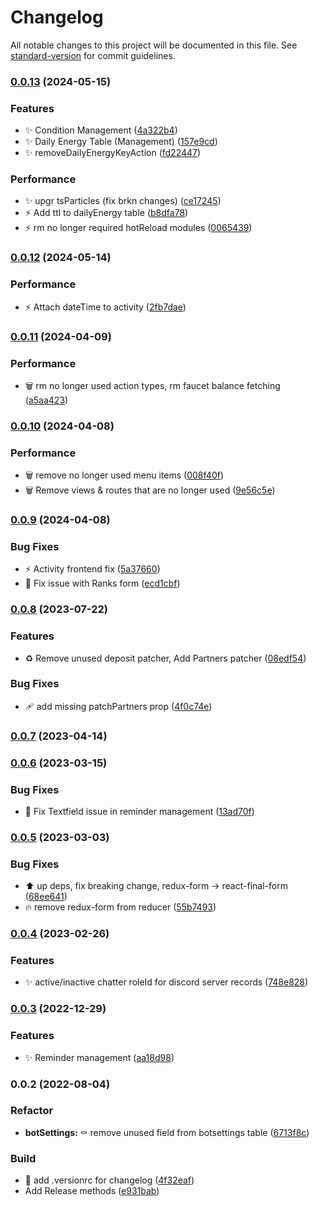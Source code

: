 # Changelog

All notable changes to this project will be documented in this file. See [standard-version](https://github.com/conventional-changelog/standard-version) for commit guidelines.

### [0.0.13](https://github.com/bobpepers/Runebase-Discord-Bot-dashboard/compare/v0.0.12...v0.0.13) (2024-05-15)


### Features

* :sparkles: Condition Management ([4a322b4](https://github.com/bobpepers/Runebase-Discord-Bot-dashboard/commit/4a322b458373aa80c4f4c79c20ffc3677ca6640a))
* :sparkles: Daily Energy Table (Management) ([157e9cd](https://github.com/bobpepers/Runebase-Discord-Bot-dashboard/commit/157e9cd5da6ea2b03392510ad707398719d42224))
* :sparkles: removeDailyEnergyKeyAction ([fd22447](https://github.com/bobpepers/Runebase-Discord-Bot-dashboard/commit/fd22447b5591f59c2e646d5d45f7b686f63917b6))


### Performance

* :sparkles: upgr tsParticles (fix brkn changes) ([ce17245](https://github.com/bobpepers/Runebase-Discord-Bot-dashboard/commit/ce1724513fe846a52385abe458ea82d7fcc1cd1b))
* :zap: Add ttl to dailyEnergy table ([b8dfa78](https://github.com/bobpepers/Runebase-Discord-Bot-dashboard/commit/b8dfa78f9349a10a1a9b6f99f790179af2fc6ff5))
* :zap: rm no longer required hotReload modules ([0065439](https://github.com/bobpepers/Runebase-Discord-Bot-dashboard/commit/0065439a229c9661887d4709fbd2ea6dd65da0ec))

### [0.0.12](https://github.com/bobpepers/Runebase-Discord-Bot-dashboard/compare/v0.0.11...v0.0.12) (2024-05-14)


### Performance

* :zap: Attach dateTime to activity ([2fb7dae](https://github.com/bobpepers/Runebase-Discord-Bot-dashboard/commit/2fb7dae5deb90f69d6625b0dd8ff58b83659242b))

### [0.0.11](https://github.com/bobpepers/Runebase-Discord-Bot-dashboard/compare/v0.0.10...v0.0.11) (2024-04-09)


### Performance

* :wastebasket: rm no longer used action types, rm faucet balance fetching ([a5aa423](https://github.com/bobpepers/Runebase-Discord-Bot-dashboard/commit/a5aa4235c83b15f7b24dbdfc0caa745b5804dfb3))

### [0.0.10](https://github.com/bobpepers/Runebase-Discord-Bot-dashboard/compare/v0.0.9...v0.0.10) (2024-04-08)


### Performance

* :wastebasket: remove no longer used menu items ([008f40f](https://github.com/bobpepers/Runebase-Discord-Bot-dashboard/commit/008f40f491baa31c4f303f11a04e8652a3321c51))
* :wastebasket: Remove views & routes that are no longer used ([9e56c5e](https://github.com/bobpepers/Runebase-Discord-Bot-dashboard/commit/9e56c5e13f76c4a0cd8f556efed69cf5217f90ec))

### [0.0.9](https://github.com/bobpepers/Runebase-Discord-Bot-dashboard/compare/v0.0.8...v0.0.9) (2024-04-08)


### Bug Fixes

* :zap: Activity frontend fix ([5a37660](https://github.com/bobpepers/Runebase-Discord-Bot-dashboard/commit/5a3766073cc25fab2a0d071a1a5e73a62a825693))
* 🐛 Fix issue with Ranks form ([ecd1cbf](https://github.com/bobpepers/Runebase-Discord-Bot-dashboard/commit/ecd1cbf69aee71cc5e10d0ad420e68db925da064))

### [0.0.8](https://github.com/bobpepers/Runebase-Discord-Bot-dashboard/compare/v0.0.7...v0.0.8) (2023-07-22)


### Features

* ♻️ Remove unused deposit patcher, Add Partners patcher ([08edf54](https://github.com/bobpepers/Runebase-Discord-Bot-dashboard/commit/08edf54c23e0fe51d3d9cbba105c8c05c76d6e17))


### Bug Fixes

* 🩹 add missing patchPartners prop ([4f0c74e](https://github.com/bobpepers/Runebase-Discord-Bot-dashboard/commit/4f0c74ea0ffe41e22550b48934fa7dd16bcc917d))

### [0.0.7](https://github.com/bobpepers/Runebase-Discord-Bot-dashboard/compare/v0.0.6...v0.0.7) (2023-04-14)

### [0.0.6](https://github.com/bobpepers/Runebase-Discord-Bot-dashboard/compare/v0.0.5...v0.0.6) (2023-03-15)


### Bug Fixes

* 🐛 Fix Textfield issue in reminder management ([13ad70f](https://github.com/bobpepers/Runebase-Discord-Bot-dashboard/commit/13ad70f2d2fb2afef855ac53aacfa9f1923aa4dd))

### [0.0.5](https://github.com/bobpepers/Runebase-Discord-Bot-dashboard/compare/v0.0.4...v0.0.5) (2023-03-03)


### Bug Fixes

* ⬆️ up deps, fix breaking change, redux-form -> react-final-form ([68ee641](https://github.com/bobpepers/Runebase-Discord-Bot-dashboard/commit/68ee64174ba55106986736d4d127f4da1f87e016))
* 🔥 remove redux-form from reducer ([55b7493](https://github.com/bobpepers/Runebase-Discord-Bot-dashboard/commit/55b7493e92ed6e3b83339772ccb8493cd084c197))

### [0.0.4](https://github.com/bobpepers/Runebase-Discord-Bot-dashboard/compare/v0.0.3...v0.0.4) (2023-02-26)


### Features

* ✨ active/inactive chatter roleId for discord server records ([748e828](https://github.com/bobpepers/Runebase-Discord-Bot-dashboard/commit/748e8284a433e5a186e5780904f4a3b6d2c17bd0))

### [0.0.3](https://github.com/bobpepers/Runebase-Discord-Bot-dashboard/compare/v0.0.2...v0.0.3) (2022-12-29)


### Features

* ✨ Reminder management ([aa18d98](https://github.com/bobpepers/Runebase-Discord-Bot-dashboard/commit/aa18d98ce12a8598a2901c3ef8ed6b5b2c367e44))

### 0.0.2 (2022-08-04)


### Refactor

* **botSettings:** :coffin: remove unused field from botsettings table ([6713f8c](https://github.com/bobpepers/Runebase-Discord-Bot-dashboard/commit/6713f8ccc65211fad1abbdb1fd0cf53ace1bac9e))


### Build

* :wrench: add .versionrc for changelog ([4f32eaf](https://github.com/bobpepers/Runebase-Discord-Bot-dashboard/commit/4f32eaff40019680b78bbfa54c826573541498b4))
* Add Release methods ([e931bab](https://github.com/bobpepers/Runebase-Discord-Bot-dashboard/commit/e931bab71f7f3cf9ee43f9b8c558418e1c8bff20))

